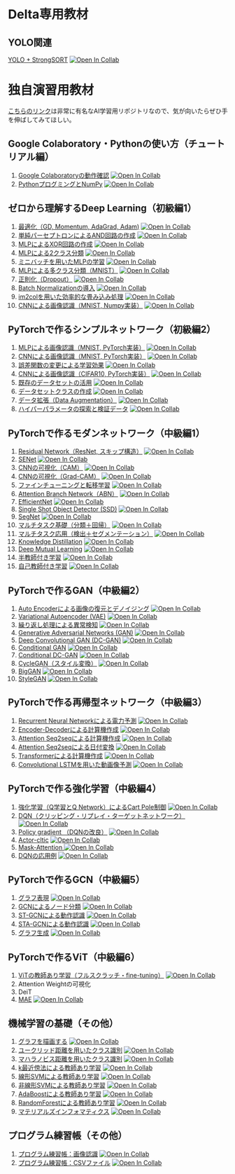 # Delta専用教材

## YOLO関連
[YOLO + StrongSORT](notebook/YOLOとStrongSORT.ipynb) [![Open In Collab](https://colab.research.google.com/assets/colab-badge.svg)](https://colab.research.google.com/github/kawai-lmd/Delta/blob/main/notebook/YOLO%E3%81%A8StrongSORT.ipynb)

# 独自演習用教材
[こちらのリンク](https://github.com/machine-perception-robotics-group/MPRGDeepLearningLectureNotebook/tree/master)は非常に有名なAI学習用リポジトリなので、気が向いたらぜひ手を伸ばしてみてほしい。

## Google Colaboratory・Pythonの使い方（チュートリアル編）

1. [Google Colaboratoryの動作確認](00_tutorial/operation_check.ipynb) [![Open In Collab](https://colab.research.google.com/assets/colab-badge.svg)](https://colab.research.google.com/github/machine-perception-robotics-group/MPRGDeepLearningLectureNotebook/blob/master/00_tutorial/operation_check.ipynb)
2. [PythonプログミングとNumPy](00_tutorial/python_and_numpy.ipynb) [![Open In Collab](https://colab.research.google.com/assets/colab-badge.svg)](https://colab.research.google.com/github/machine-perception-robotics-group/MPRGDeepLearningLectureNotebook/blob/master/00_tutorial/python_and_numpy.ipynb)

## ゼロから理解するDeep Learning（初級編1）

1.  [最適化（GD, Momentum, AdaGrad, Adam)](01_dnn_scratch/optimization.ipynb) [![Open In Collab](https://colab.research.google.com/assets/colab-badge.svg)](https://colab.research.google.com/github/machine-perception-robotics-group/MPRGDeepLearningLectureNotebook/blob/master/01_dnn_scratch/optimization.ipynb)
2.  [単純パーセプトロンによるAND回路の作成](01_dnn_scratch/Perceptron_AND.ipynb) [![Open In Collab](https://colab.research.google.com/assets/colab-badge.svg)](https://colab.research.google.com/github/machine-perception-robotics-group/MPRGDeepLearningLectureNotebook/blob/master/01_dnn_scratch/Perceptron_AND.ipynb)
3.  [MLPによるXOR回路の作成](01_dnn_scratch/MLP_XOR.ipynb) [![Open In Collab](https://colab.research.google.com/assets/colab-badge.svg)](https://colab.research.google.com/github/machine-perception-robotics-group/MPRGDeepLearningLectureNotebook/blob/master/01_dnn_scratch/MLP_XOR.ipynb)
4.  [MLPによる2クラス分類](01_dnn_scratch/mlp_bernoulli.ipynb) [![Open In Collab](https://colab.research.google.com/assets/colab-badge.svg)](https://colab.research.google.com/github/machine-perception-robotics-group/MPRGDeepLearningLectureNotebook/blob/master/01_dnn_scratch/mlp_bernoulli.ipynb)
5.  [ミニバッチを用いたMLPの学習](01_dnn_scratch/mlp_bernoulli_minibatch.ipynb) [![Open In Collab](https://colab.research.google.com/assets/colab-badge.svg)](https://colab.research.google.com/github/machine-perception-robotics-group/MPRGDeepLearningLectureNotebook/blob/master/01_dnn_scratch/mlp_bernoulli_minibatch.ipynb)
6.  [MLPによる多クラス分類（MNIST）](01_dnn_scratch/mlp_mnist.ipynb) [![Open In Collab](https://colab.research.google.com/assets/colab-badge.svg)](https://colab.research.google.com/github/machine-perception-robotics-group/MPRGDeepLearningLectureNotebook/blob/master/01_dnn_scratch/mlp_mnist.ipynb)
7.  [正則化（Dropout）](01_dnn_scratch/dropout.ipynb) [![Open In Collab](https://colab.research.google.com/assets/colab-badge.svg)](https://colab.research.google.com/github/machine-perception-robotics-group/MPRGDeepLearningLectureNotebook/blob/master/01_dnn_scratch/dropout.ipynb)
8.  [Batch Normalizationの導入](01_dnn_scratch/batchnorm.ipynb) [![Open In Collab](https://colab.research.google.com/assets/colab-badge.svg)](https://colab.research.google.com/github/machine-perception-robotics-group/MPRGDeepLearningLectureNotebook/blob/master/01_dnn_scratch/batchnorm.ipynb)
9.   [im2colを用いた効率的な畳み込み処理](01_dnn_scratch/im2col.ipynb) [![Open In Collab](https://colab.research.google.com/assets/colab-badge.svg)](https://colab.research.google.com/github/machine-perception-robotics-group/MPRGDeepLearningLectureNotebook/blob/master/01_dnn_scratch/im2col.ipynb)
10.  [CNNによる画像認識（MNIST, Numpy実装）](01_dnn_scratch/cnn_mnist.ipynb) [![Open In Collab](https://colab.research.google.com/assets/colab-badge.svg)](https://colab.research.google.com/github/machine-perception-robotics-group/MPRGDeepLearningLectureNotebook/blob/master/01_dnn_scratch/cnn_mnist.ipynb)

## PyTorchで作るシンプルネットワーク（初級編2）

1.  [MLPによる画像認識（MNIST, PyTorch実装）](02_dnn_simple_pytorch/MNIST_MLP.ipynb) [![Open In Collab](https://colab.research.google.com/assets/colab-badge.svg)](https://colab.research.google.com/github/machine-perception-robotics-group/MPRGDeepLearningLectureNotebook/blob/master/02_dnn_simple_pytorch/MNIST_MLP.ipynb)
2.  [CNNによる画像認識（MNIST, PyTorch実装）](02_dnn_simple_pytorch/MNIST_CNN.ipynb) [![Open In Collab](https://colab.research.google.com/assets/colab-badge.svg)](https://colab.research.google.com/github/machine-perception-robotics-group/MPRGDeepLearningLectureNotebook/blob/master/02_dnn_simple_pytorch/MNIST_CNN.ipynb)
3.  [誤差関数の変更による学習効果](02_dnn_simple_pytorch/loss_func.ipynb) [![Open In Collab](https://colab.research.google.com/assets/colab-badge.svg)](https://colab.research.google.com/github/machine-perception-robotics-group/MPRGDeepLearningLectureNotebook/blob/master/02_dnn_simple_pytorch/loss_func.ipynb)
4.  [CNNによる画像認識（CIFAR10, PyTorch実装）](02_dnn_simple_pytorch/CIFAR_CNN.ipynb) [![Open In Collab](https://colab.research.google.com/assets/colab-badge.svg)](https://colab.research.google.com/github/machine-perception-robotics-group/MPRGDeepLearningLectureNotebook/blob/master/02_dnn_simple_pytorch/CIFAR_CNN.ipynb)
5.  [既存のデータセットの活用](02_dnn_simple_pytorch/existing_dataset.ipynb) [![Open In Collab](https://colab.research.google.com/assets/colab-badge.svg)](https://colab.research.google.com/github/machine-perception-robotics-group/MPRGDeepLearningLectureNotebook/blob/master/02_dnn_simple_pytorch/existing_dataset.ipynb)
6.  [データセットクラスの作成](02_dnn_simple_pytorch/dataloader.ipynb) [![Open In Collab](https://colab.research.google.com/assets/colab-badge.svg)](https://colab.research.google.com/github/machine-perception-robotics-group/MPRGDeepLearningLectureNotebook/blob/master/02_dnn_simple_pytorch/dataloader.ipynb)
7.  [データ拡張（Data Augmentation）](02_dnn_simple_pytorch/augmentation.ipynb) [![Open In Collab](https://colab.research.google.com/assets/colab-badge.svg)](https://colab.research.google.com/github/machine-perception-robotics-group/MPRGDeepLearningLectureNotebook/blob/master/02_dnn_simple_pytorch/augmentation.ipynb)
8.  [ハイパーパラメータの探索と検証データ](02_dnn_simple_pytorch/parameter_search.ipynb) [![Open In Collab](https://colab.research.google.com/assets/colab-badge.svg)](https://colab.research.google.com/github/machine-perception-robotics-group/MPRGDeepLearningLectureNotebook/blob/master/02_dnn_simple_pytorch/parameter_search.ipynb)

## PyTorchで作るモダンネットワーク（中級編1）

1.  [Residual Network（ResNet, スキップ構造）](11_cnn_pytorch/03_resnet.ipynb) [![Open In Collab](https://colab.research.google.com/assets/colab-badge.svg)](https://colab.research.google.com/github/machine-perception-robotics-group/MPRGDeepLearningLectureNotebook/blob/master/11_cnn_pytorch/03_resnet.ipynb)
2.  [SENet](11_cnn_pytorch/04_senet.ipynb) [![Open In Collab](https://colab.research.google.com/assets/colab-badge.svg)](https://colab.research.google.com/github/machine-perception-robotics-group/MPRGDeepLearningLectureNotebook/blob/master/11_cnn_pytorch/04_senet.ipynb)
3.  [CNNの可視化（CAM）](11_cnn_pytorch/02_cam.ipynb) [![Open In Collab](https://colab.research.google.com/assets/colab-badge.svg)](https://colab.research.google.com/github/machine-perception-robotics-group/MPRGDeepLearningLectureNotebook/blob/master/11_cnn_pytorch/02_cam.ipynb)
4.  [CNNの可視化（Grad-CAM）](11_cnn_pytorch/02_4_grad_cam.ipynb) [![Open In Collab](https://colab.research.google.com/assets/colab-badge.svg)](https://colab.research.google.com/github/machine-perception-robotics-group/MPRGDeepLearningLectureNotebook/blob/master/11_cnn_pytorch/02_4_grad_cam.ipynb)
5.  [ファインチューニングと転移学習](11_cnn_pytorch/02_5_FT_and_TL.ipynb) [![Open In Collab](https://colab.research.google.com/assets/colab-badge.svg)](https://colab.research.google.com/github/machine-perception-robotics-group/MPRGDeepLearningLectureNotebook/blob/master/11_cnn_pytorch/02_5_FT_and_TL.ipynb)
6.  [Attention Branch Network（ABN）](11_cnn_pytorch/05_abn.ipynb) [![Open In Collab](https://colab.research.google.com/assets/colab-badge.svg)](https://colab.research.google.com/github/machine-perception-robotics-group/MPRGDeepLearningLectureNotebook/blob/master/11_cnn_pytorch/05_abn.ipynb)
7.  [EfficientNet](11_cnn_pytorch/06_efficientnet.ipynb) [![Open In Collab](https://colab.research.google.com/assets/colab-badge.svg)](https://colab.research.google.com/github/machine-perception-robotics-group/MPRGDeepLearningLectureNotebook/blob/master/11_cnn_pytorch/06_efficientnet.ipynb)
8.  [Single Shot Object Detector (SSD)](11_cnn_pytorch/07_single_shot_multibox_detector.ipynb) [![Open In Collab](https://colab.research.google.com/assets/colab-badge.svg)](https://colab.research.google.com/github/machine-perception-robotics-group/MPRGDeepLearningLectureNotebook/blob/master/11_cnn_pytorch/07_single_shot_multibox_detector.ipynb)
9.  [SegNet](11_cnn_pytorch/08_segnet.ipynb) [![Open In Collab](https://colab.research.google.com/assets/colab-badge.svg)](https://colab.research.google.com/github/machine-perception-robotics-group/MPRGDeepLearningLectureNotebook/blob/master/11_cnn_pytorch/08_segnet.ipynb)
10.  [マルチタスク基礎（分類＋回帰）](11_cnn_pytorch/09_multitask_fundamental.ipynb) [![Open In Collab](https://colab.research.google.com/assets/colab-badge.svg)](https://colab.research.google.com/github/machine-perception-robotics-group/MPRGDeepLearningLectureNotebook/blob/master/11_cnn_pytorch/09_multitask_fundamental.ipynb)
11. [マルチタスク応用（検出＋セグメンテーション）](11_cnn_pytorch/10_multitask_applied_mtdssd.ipynb) [![Open In Collab](https://colab.research.google.com/assets/colab-badge.svg)](https://colab.research.google.com/github/machine-perception-robotics-group/MPRGDeepLearningLectureNotebook/blob/master/11_cnn_pytorch/10_multitask_applied_mtdssd.ipynb)
12. [Knowledge Distillation](11_cnn_pytorch/10_knowledge_distillation.ipynb) [![Open In Collab](https://colab.research.google.com/assets/colab-badge.svg)](https://colab.research.google.com/github/machine-perception-robotics-group/MPRGDeepLearningLectureNotebook/blob/master/11_cnn_pytorch/10_knowledge_distillation.ipynb)
13. [Deep Mutual Learning](11_cnn_pytorch/11_deep_mutual_learning.ipynb) [![Open In Collab](https://colab.research.google.com/assets/colab-badge.svg)](https://colab.research.google.com/github/machine-perception-robotics-group/MPRGDeepLearningLectureNotebook/blob/master/11_cnn_pytorch/11_deep_mutual_learning.ipynb)
14. [半教師付き学習](11_cnn_pytorch/13_semi_supervised_learning.ipynb) [![Open In Collab](https://colab.research.google.com/assets/colab-badge.svg)](https://colab.research.google.com/github/machine-perception-robotics-group/MPRGDeepLearningLectureNotebook/blob/master/11_cnn_pytorch/13_semi_supervised_learning.ipynb)
15. [自己教師付き学習](11_cnn_pytorch/14_self_supervised_learning.ipynb) [![Open In Collab](https://colab.research.google.com/assets/colab-badge.svg)](https://colab.research.google.com/github/machine-perception-robotics-group/MPRGDeepLearningLectureNotebook/blob/master/11_cnn_pytorch/14_self_supervised_learning.ipynb)

## PyTorchで作るGAN（中級編2）

1.  [Auto Encoderによる画像の復元とデノイジング](12_gan/autoencoder.ipynb) [![Open In Collab](https://colab.research.google.com/assets/colab-badge.svg)](https://colab.research.google.com/github/machine-perception-robotics-group/MPRGDeepLearningLectureNotebook/blob/master/12_gan/autoencoder.ipynb)
2.  [Variational Autoencoder (VAE)](12_gan/variational_autoencoder.ipynb) [![Open In Collab](https://colab.research.google.com/assets/colab-badge.svg)](https://colab.research.google.com/github/machine-perception-robotics-group/MPRGDeepLearningLectureNotebook/blob/master/12_gan/variational_autoencoder.ipynb)
3.  [繰り返し処理による異常検知](12_gan/anomaly_detection_vae.ipynb) [![Open In Collab](https://colab.research.google.com/assets/colab-badge.svg)](https://colab.research.google.com/github/machine-perception-robotics-group/MPRGDeepLearningLectureNotebook/blob/master/12_gan/anomaly_detection_vae.ipynb)
4.  [Generative Adversarial Networks (GAN)](12_gan/gan.ipynb) [![Open In Collab](https://colab.research.google.com/assets/colab-badge.svg)](https://colab.research.google.com/github/machine-perception-robotics-group/MPRGDeepLearningLectureNotebook/blob/master/12_gan/gan.ipynb)
5.  [Deep Convolutional GAN (DC-GAN)](12_gan/dcgan.ipynb) [![Open In Collab](https://colab.research.google.com/assets/colab-badge.svg)](https://colab.research.google.com/github/machine-perception-robotics-group/MPRGDeepLearningLectureNotebook/blob/master/12_gan/dcgan.ipynb)
6.  [Conditional GAN](12_gan/conditional_gan.ipynb) [![Open In Collab](https://colab.research.google.com/assets/colab-badge.svg)](https://colab.research.google.com/github/machine-perception-robotics-group/MPRGDeepLearningLectureNotebook/blob/master/12_gan/conditional_gan.ipynb)
7.  [Conditional DC-GAN](12_gan/conditional_dcgan.ipynb) [![Open In Collab](https://colab.research.google.com/assets/colab-badge.svg)](https://colab.research.google.com/github/machine-perception-robotics-group/MPRGDeepLearningLectureNotebook/blob/master/12_gan/conditional_dcgan.ipynb)
8.  [CycleGAN（スタイル変換）](12_gan/cycle_gan.ipynb) [![Open In Collab](https://colab.research.google.com/assets/colab-badge.svg)](https://colab.research.google.com/github/machine-perception-robotics-group/MPRGDeepLearningLectureNotebook/blob/master/12_gan/cycle_gan.ipynb)
9.  [BigGAN](12_gan/big_gan.ipynb) [![Open In Collab](https://colab.research.google.com/assets/colab-badge.svg)](https://colab.research.google.com/github/machine-perception-robotics-group/MPRGDeepLearningLectureNotebook/blob/master/12_gan/big_gan.ipynb)
10.  [StyleGAN](12_gan/style_gan.ipynb) [![Open In Collab](https://colab.research.google.com/assets/colab-badge.svg)](https://colab.research.google.com/github/machine-perception-robotics-group/MPRGDeepLearningLectureNotebook/blob/master/12_gan/style_gan.ipynb)

## PyTorchで作る再帰型ネットワーク（中級編3）

1.  [Recurrent Neural Networkによる電力予測](13_rnn/01_03_RNN.ipynb) [![Open In Collab](https://colab.research.google.com/assets/colab-badge.svg)](https://colab.research.google.com/github/machine-perception-robotics-group/MPRGDeepLearningLectureNotebook/blob/master/13_rnn/01_03_RNN.ipynb)
2.  [Encoder-Decoderによる計算機作成](13_rnn/04_Seq2Seq.ipynb) [![Open In Collab](https://colab.research.google.com/assets/colab-badge.svg)](https://colab.research.google.com/github/machine-perception-robotics-group/MPRGDeepLearningLectureNotebook/blob/master/13_rnn/04_Seq2Seq.ipynb)
3.  [Attention Seq2seqによる計算機作成](13_rnn/05_Attention.ipynb) [![Open In Collab](https://colab.research.google.com/assets/colab-badge.svg)](https://colab.research.google.com/github/machine-perception-robotics-group/MPRGDeepLearningLectureNotebook/blob/master/13_rnn/05_Attention.ipynb)
4.  [Attention Seq2seqによる日付変換](13_rnn/05_Attention_alpha.ipynb) [![Open In Collab](https://colab.research.google.com/assets/colab-badge.svg)](https://colab.research.google.com/github/machine-perception-robotics-group/MPRGDeepLearningLectureNotebook/blob/master/13_rnn/05_Attention_alpha.ipynb)
5.  [Transformerによる計算機作成](13_rnn/06_Transformer.ipynb) [![Open In Collab](https://colab.research.google.com/assets/colab-badge.svg)](https://colab.research.google.com/github/machine-perception-robotics-group/MPRGDeepLearningLectureNotebook/blob/master/13_rnn/06_Transformer.ipynb)
4.  [Convolutional LSTMを用いた動画像予測](13_rnn/07_ConvLSTM.ipynb) [![Open In Collab](https://colab.research.google.com/assets/colab-badge.svg)](https://colab.research.google.com/github/machine-perception-robotics-group/MPRGDeepLearningLectureNotebook/blob/master/13_rnn/07_ConvLSTM.ipynb)

## PyTorchで作る強化学習（中級編4）

1.  [強化学習（Q学習とQ Network）によるCart Pole制御](14_rl/00_Q_Learning.ipynb) [![Open In Collab](https://colab.research.google.com/assets/colab-badge.svg)](https://colab.research.google.com/github/machine-perception-robotics-group/MPRGDeepLearningLectureNotebook/blob/master/14_rl/00_Q_Learning.ipynb)
2.  [DQN（クリッピング・リプレイ・ターゲットネットワーク）](14_rl/01_Deep_Q_Network.ipynb) [![Open In Collab](https://colab.research.google.com/assets/colab-badge.svg)](https://colab.research.google.com/github/machine-perception-robotics-group/MPRGDeepLearningLectureNotebook/blob/master/14_rl/01_Deep_Q_Network.ipynb)
3.  [Policy gradient （DQNの改良）](14_rl/02_Policy_gradient.ipynb) [![Open In Collab](https://colab.research.google.com/assets/colab-badge.svg)](https://colab.research.google.com/github/machine-perception-robotics-group/MPRGDeepLearningLectureNotebook/blob/master/14_rl/02_Policy_gradient.ipynb)
4.  [Actor-cltic](14_rl/03_Actor_Critic.ipynb) [![Open In Collab](https://colab.research.google.com/assets/colab-badge.svg)](https://colab.research.google.com/github/machine-perception-robotics-group/MPRGDeepLearningLectureNotebook/blob/master/14_rl/03_Actor_Critic.ipynb)
5.  [Mask-Attention ](14_rl/04_Mask_Attention.ipynb) [![Open In Collab](https://colab.research.google.com/assets/colab-badge.svg)](https://colab.research.google.com/github/machine-perception-robotics-group/MPRGDeepLearningLectureNotebook/blob/master/14_rl/04_Mask_Attention.ipynb)
6.  [DQNの応用例](14_rl/05_Deep_Q_Network_application.ipynb) [![Open In Collab](https://colab.research.google.com/assets/colab-badge.svg)](https://colab.research.google.com/github/machine-perception-robotics-group/MPRGDeepLearningLectureNotebook/blob/master/14_rl/05_Deep_Q_Network_application.ipynb)

## PyTorchで作るGCN（中級編5）

1.  [グラフ表現](15_gcn/01_graph.ipynb) [![Open In Collab](https://colab.research.google.com/assets/colab-badge.svg)](https://colab.research.google.com/github/machine-perception-robotics-group/MPRGDeepLearningLectureNotebook/blob/master/15_gcn/01_graph.ipynb)
2.  [GCNによるノード分類](15_gcn/02_node_classification_GCN.ipynb) [![Open In Collab](https://colab.research.google.com/assets/colab-badge.svg)](https://colab.research.google.com/github/machine-perception-robotics-group/MPRGDeepLearningLectureNotebook/blob/master/15_gcn/02_node_classification_GCN.ipynb)
3.  [ST-GCNによる動作認識](15_gcn/03_action_recognition_ST_GCN.ipynb) [![Open In Collab](https://colab.research.google.com/assets/colab-badge.svg)](https://colab.research.google.com/github/machine-perception-robotics-group/MPRGDeepLearningLectureNotebook/blob/master/15_gcn/03_action_recognition_ST_GCN.ipynb)
4.  [STA-GCNによる動作認識](15_gcn/04_action_recognition_STA-GCN.ipynb) [![Open In Collab](https://colab.research.google.com/assets/colab-badge.svg)](https://colab.research.google.com/github/machine-perception-robotics-group/MPRGDeepLearningLectureNotebook/blob/master/15_gcn/04_action_recognition_STA-GCN.ipynb)
5.  [グラフ生成](15_gcn/05_graph_generation_DGMG.ipynb) [![Open In Collab](https://colab.research.google.com/assets/colab-badge.svg)](https://colab.research.google.com/github/machine-perception-robotics-group/MPRGDeepLearningLectureNotebook/blob/master/15_gcn/05_graph_generation_DGMG.ipynb)

## PyTorchで作るViT（中級編6）

1. [ViTの教師あり学習（フルスクラッチ・fine-tuning）](16_vit/01_vit.ipynb) [![Open In Collab](https://colab.research.google.com/assets/colab-badge.svg)](https://colab.research.google.com/github/machine-perception-robotics-group/MPRGDeepLearningLectureNotebook/blob/master/16_vit/01_vit.ipynb)
2. Attention Weightの可視化
3. DeiT
4. [MAE](16_vit/04_mae.ipynb) [![Open In Collab](https://colab.research.google.com/assets/colab-badge.svg)](https://colab.research.google.com/github/machine-perception-robotics-group/MPRGDeepLearningLectureNotebook/blob/master/16_vit/04_mae.ipynb)

## 機械学習の基礎（その他）

1. [グラフを描画する](00_no_deep_ml/draw_graph.ipynb) [![Open In Collab](https://colab.research.google.com/assets/colab-badge.svg)](https://colab.research.google.com/github/machine-perception-robotics-group/MPRGDeepLearningLectureNotebook/blob/master/00_no_deep_ml/draw_graph.ipynb)
2. [ユークリッド距離を用いたクラス識別](00_no_deep_ml/clf_euc_dist.ipynb) [![Open In Collab](https://colab.research.google.com/assets/colab-badge.svg)](https://colab.research.google.com/github/machine-perception-robotics-group/MPRGDeepLearningLectureNotebook/blob/master/00_no_deep_ml/clf_euc_dist.ipynb)
3. [マハラノビス距離を用いたクラス識別](00_no_deep_ml/clf_mahal_dist.ipynb) [![Open In Collab](https://colab.research.google.com/assets/colab-badge.svg)](https://colab.research.google.com/github/machine-perception-robotics-group/MPRGDeepLearningLectureNotebook/blob/master/00_no_deep_ml/clf_mahal_dist.ipynb)
4. [k最近傍法による教師あり学習](00_no_deep_ml/kNN.ipynb) [![Open In Collab](https://colab.research.google.com/assets/colab-badge.svg)](https://colab.research.google.com/github/machine-perception-robotics-group/MPRGDeepLearningLectureNotebook/blob/master/00_no_deep_ml/kNN.ipynb)
5. [線形SVMによる教師あり学習](00_no_deep_ml/linear_svm.ipynb) [![Open In Collab](https://colab.research.google.com/assets/colab-badge.svg)](https://colab.research.google.com/github/machine-perception-robotics-group/MPRGDeepLearningLectureNotebook/blob/master/00_no_deep_ml/linear_svm.ipynb)
6. [非線形SVMによる教師あり学習](00_no_deep_ml/nonliear_svm.ipynb) [![Open In Collab](https://colab.research.google.com/assets/colab-badge.svg)](https://colab.research.google.com/github/machine-perception-robotics-group/MPRGDeepLearningLectureNotebook/blob/master/00_no_deep_ml/nonliear_svm.ipynb)
7.  [AdaBoostによる教師あり学習](00_no_deep_ml/adaboost.ipynb) [![Open In Collab](https://colab.research.google.com/assets/colab-badge.svg)](https://colab.research.google.com/github/machine-perception-robotics-group/MPRGDeepLearningLectureNotebook/blob/master/00_no_deep_ml/adaboost.ipynb)
8.  [RandomForestによる教師あり学習](00_no_deep_ml/random_forest.ipynb) [![Open In Collab](https://colab.research.google.com/assets/colab-badge.svg)](https://colab.research.google.com/github/machine-perception-robotics-group/MPRGDeepLearningLectureNotebook/blob/master/00_no_deep_ml/random_forest.ipynb)
9.  [マテリアルズインフォマティクス](00_no_deep_ml/materials_info.ipynb) [![Open In Collab](https://colab.research.google.com/assets/colab-badge.svg)](https://colab.research.google.com/github/machine-perception-robotics-group/MPRGDeepLearningLectureNotebook/blob/master/00_no_deep_ml/materials_info.ipynb)

## プログラム練習帳（その他）

1. [プログラム練習帳：画像認識](20_workbook/ProgramWorkBook_ImageClassfication.ipynb) [![Open In Collab](https://colab.research.google.com/assets/colab-badge.svg)](https://colab.research.google.com/github/machine-perception-robotics-group/MPRGDeepLearningLectureNotebook/blob/master/20_workbook/ProgramWorkBook_ImageClassfication.ipynb)
2. [プログラム練習帳：CSVファイル](20_workbook/ProgramWorkBook_CSVFile.ipynb) [![Open In Collab](https://colab.research.google.com/assets/colab-badge.svg)](https://colab.research.google.com/github/machine-perception-robotics-group/MPRGDeepLearningLectureNotebook/blob/master/20_workbook/ProgramWorkBook_CSVFile.ipynb)